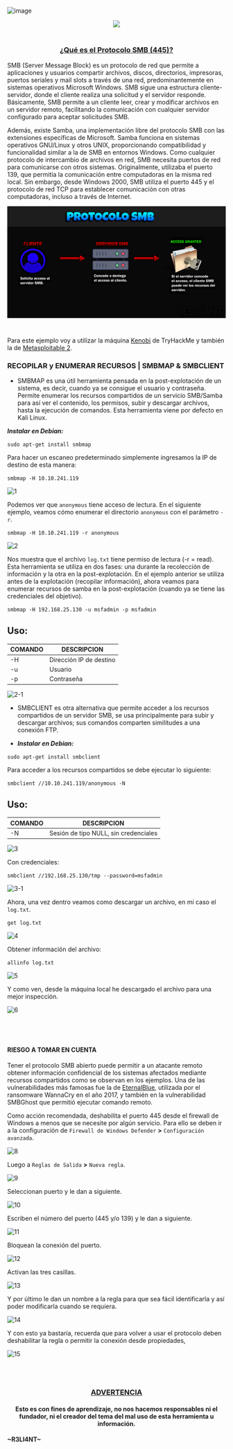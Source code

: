 ![image](https://github.com/R3LI4NT/articulos/assets/75953873/fb94a953-d90b-4341-a2b6-3036dc6eb8ab)<p align="center">
  <a href="https://github.com/DenverCoder1/readme-typing-svg"><img src="https://readme-typing-svg.herokuapp.com?font=Fira+Code&size=19&pause=1000&color=D1F700&width=579&lines=Enumerar+recursos+de+SMB+con+SMBMAP+y+SMBCLIENT"></a>
</p>

<h1 align="center"></h1>

<h3 align="center"><ins>¿Qué es el Protocolo SMB (445)?</ins></h3>

SMB (Server Message Block) es un protocolo de red que permite a aplicaciones y usuarios compartir archivos, discos, directorios, impresoras, puertos seriales y mail slots a través de una red, predominantemente en sistemas operativos Microsoft Windows. SMB sigue una estructura cliente-servidor, donde el cliente realiza una solicitud y el servidor responde. Básicamente, SMB permite a un cliente leer, crear y modificar archivos en un servidor remoto, facilitando la comunicación con cualquier servidor configurado para aceptar solicitudes SMB.

Además, existe Samba, una implementación libre del protocolo SMB con las extensiones específicas de Microsoft. Samba funciona en sistemas operativos GNU/Linux y otros UNIX, proporcionando compatibilidad y funcionalidad similar a la de SMB en entornos Windows. Como cualquier protocolo de intercambio de archivos en red, SMB necesita puertos de red para comunicarse con otros sistemas. Originalmente, utilizaba el puerto 139, que permitía la comunicación entre computadoras en la misma red local. Sin embargo, desde Windows 2000, SMB utiliza el puerto 445 y el protocolo de red TCP para establecer comunicación con otras computadoras, incluso a través de Internet.

<p align="center">
  <img src="https://raw.githubusercontent.com/R3LI4NT/articulos/main/Pentesting/O.S/img/SMB_enumeracion.png">
</p>

<h1 align="center"></h1>

Para este ejemplo voy a utilizar la máquina <a href="https://tryhackme.com/room/kenobi">Kenobi</a> de TryHackMe y también la de <a href="https://github.com/R3LI4NT/ctf-retos/blob/main/1-%20Maquinas-Easy/Metasploitable_2.md">Metasploitable 2</a>.

### RECOPILAR y ENUMERAR RECURSOS | SMBMAP & SMBCLIENT

- SMBMAP es una útil herramienta pensada en la post-explotación de un sistema, es decir, cuando ya se consigue el usuario y contraseña. Permite enumerar los recursos compartidos de un servicio SMB/Samba para así ver el contenido, los permisos, subir y descargar archivos, hasta la ejecución de comandos. Esta herramienta viene por defecto en Kali Linux.

**_Instalar en Debian:_**
```
sudo apt-get install smbmap
```

Para hacer un escaneo predeterminado simplemente ingresamos la IP de destino de esta manera:
```
smbmap -H 10.10.241.119
```

![1](https://github.com/R3LI4NT/articulos/assets/75953873/2a0382fb-21f0-4d3e-b4a3-a9b22d58760f)


Podemos ver que `anonymous` tiene acceso de lectura. En el siguiente ejemplo, veamos cómo enumerar el directorio `anonymous` con el parámetro `-r`.
```
smbmap -H 10.10.241.119 -r anonymous
```

![2](https://github.com/R3LI4NT/articulos/assets/75953873/fd92a269-6aa1-4570-991b-97af737fb8fd)

Nos muestra que el archivo `log.txt` tiene permiso de lectura (-r = read).  Esta herramienta se utiliza en dos fases: una durante la recolección de información y la otra en la post-explotación. En el ejemplo anterior se utiliza antes de la explotación (recopilar información), ahora veamos para enumerar recursos de samba en la post-explotación (cuando ya se tiene las credenciales del objetivo).
```
smbmap -H 192.168.25.130 -u msfadmin -p msfadmin
```

## Uso:
| COMANDO | DESCRIPCION |
| ------------- | ------------- |
| -H | Dirección IP de destino  |
| -u  | Usuario  |
| -p  | Contraseña  |

![2-1](https://github.com/R3LI4NT/articulos/assets/75953873/90aca9b7-fcf3-47c2-a70a-fa4099fcc347)

- SMBCLIENT es otra alternativa que permite acceder a los recursos compartidos de un servidor SMB, se usa principalmente para subir y descargar archivos; sus comandos comparten similitudes a una conexión FTP.

- **_Instalar en Debian:_**
```
sudo apt-get install smbclient
```

Para acceder a los recursos compartidos se debe ejecutar lo siguiente:
```
smbclient //10.10.241.119/anonymous -N
```

## Uso:
| COMANDO | DESCRIPCION |
| ------------- | ------------- |
| -N | Sesión de tipo NULL, sin credenciales  |

![3](https://github.com/R3LI4NT/articulos/assets/75953873/c45cd946-e3d3-4cff-a6d1-cc588b39d399)

Con credenciales:
```
smbclient //192.168.25.130/tmp --password=msfadmin
```

![3-1](https://github.com/R3LI4NT/articulos/assets/75953873/bbde8e81-b0f6-4477-850e-6c90238cc54c)

Ahora, una vez dentro veamos como descargar un archivo, en mi caso el `log.txt`.
```
get log.txt
```

![4](https://github.com/R3LI4NT/articulos/assets/75953873/916f4028-3e62-42fa-ab71-41b35b1da292)

Obtener información del archivo:
```
allinfo log.txt
```

![5](https://github.com/R3LI4NT/articulos/assets/75953873/13fc6e85-9c3a-4fb6-92eb-6a3c981162b2)

Y como ven, desde la máquina local he descargado el archivo para una mejor inspección.

![6](https://github.com/R3LI4NT/articulos/assets/75953873/9857e564-f63f-4713-bcd2-b57eb84e9bc7)


<h1 align="center"></h1>

</br>

#### RIESGO A TOMAR EN CUENTA

Tener el protocolo SMB abierto puede permitir a un atacante remoto obtener información confidencial de los sistemas afectados mediante recursos compartidos como se observan en los ejemplos. Una de las vulnerabilidades más famosas fue la de <a href="https://github.com/R3LI4NT/articulos/blob/main/Pentesting/O.S/eternalblue.md">EternalBlue</a>, utilizada por el ransomware WannaCry en el año 2017, y también en la vulnerabilidad SMBGhost que permitió ejecutar comando remoto.

Como acción recomendada, deshabilita el puerto 445 desde el firewall de Windows a menos que se necesite por algún servicio. Para ello se deben ir a la configuración de `Firewall de Windows Defender` **>** `Configuración avanzada`.

![8](https://github.com/R3LI4NT/articulos/assets/75953873/f819939f-3ea8-46d4-97d1-ae58d93f54fd)

Luego a `Reglas de Salida` **>** `Nueva regla`.

![9](https://github.com/R3LI4NT/articulos/assets/75953873/2355c8cf-3968-4997-90b9-b3b61330bcf4)

Seleccionan puerto y le dan a siguiente.

![10](https://github.com/R3LI4NT/articulos/assets/75953873/2da2e41b-9e99-49b9-b2a9-ae22bd57d289)

Escriben el número del puerto (445 y/o 139) y le dan a siguiente.

![11](https://github.com/R3LI4NT/articulos/assets/75953873/09e1c235-6244-41ef-b640-388ca34b8d48)

Bloquean la conexión del puerto.

![12](https://github.com/R3LI4NT/articulos/assets/75953873/9b7c75bb-f0a3-46bc-a64f-820e03d9d935)

Activan las tres casillas.

![13](https://github.com/R3LI4NT/articulos/assets/75953873/ca60adb0-1030-47de-8206-bbd33fb6dd9e)

Y por último le dan un nombre a la regla para que sea fácil identificarla y así poder modificarla cuando se requiera.

![14](https://github.com/R3LI4NT/articulos/assets/75953873/11e5035a-113d-4a0d-bbba-089097ab4696)

Y con esto ya bastaría, recuerda que para volver a usar el protocolo deben deshabilitar la regla o permitir la conexión desde propiedades,

![15](https://github.com/R3LI4NT/articulos/assets/75953873/9f36e7c8-f7c5-44cb-b97a-89f11b1984c9)

</br>

<h1 align="center"></h1>

<h3 align="center"><ins>ADVERTENCIA<ins></h3>

<h4 align="center">Esto es con fines de aprendizaje, no nos hacemos responsables ni el fundador, ni el creador del tema del mal uso de esta herramienta u información.</h4>



#### ~R3LI4NT~
